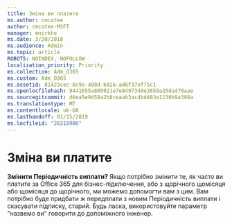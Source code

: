 ```yaml
---
title: Зміна ви платите
ms.author: cmcatee
author: cmcatee-MSFT
manager: mnirkhe
ms.date: 3/20/2018
ms.audience: Admin
ms.topic: article
ROBOTS: NOINDEX, NOFOLLOW
localization_priority: Priority
ms.collection: Adm_O365
ms.custom: Adm_O365
ms.assetid: 81423cec-8c9e-408d-bd26-a46f37ef75c1
ms.openlocfilehash: 9441655a809921e7e8497349e2659a25da470aae
ms.sourcegitcommit: d6ea5e9458a2b8ceaab3ac4bd483e1130b9a398a
ms.translationtype: MT
ms.contentlocale: uk-UA
ms.lasthandoff: 01/15/2019
ms.locfileid: "28318986"
---
```

# <a name="change-how-often-you-pay"></a>Зміна ви платите

 **Змінити Періодичність виплати?** Якщо потрібно змінити те, як часто ви платите за Office 365 для бізнес-підключення, або з щорічного щомісяця або щомісяця до щорічного, ми можемо допомогти вам з цим. Вам потрібно буде придбати ж передплати з новим Періодичність виплати і скасувати підписку, старий. Будь ласка, використовуйте параметр "назвемо ви" говорити до допоміжного інженер. 
  

